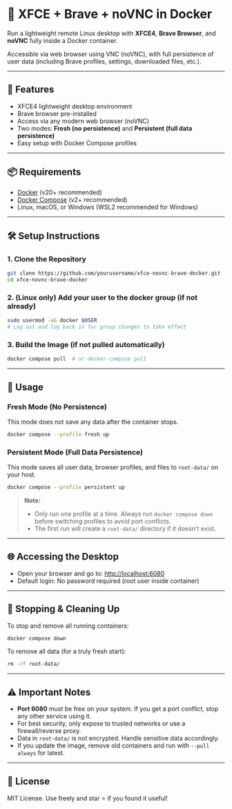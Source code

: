 # 🐳 XFCE + Brave + noVNC in Docker

Run a lightweight remote Linux desktop with **XFCE4**, **Brave Browser**, and **noVNC** fully inside a Docker container.

Accessible via web browser using VNC (noVNC), with full persistence of user data (including Brave profiles, settings, downloaded files, etc.).

---

## 🚀 Features
- XFCE4 lightweight desktop environment
- Brave browser pre-installed
- Access via any modern web browser (noVNC)
- Two modes: **Fresh (no persistence)** and **Persistent (full data persistence)**
- Easy setup with Docker Compose profiles

---

## 📦 Requirements
- [Docker](https://docs.docker.com/get-docker/) (v20+ recommended)
- [Docker Compose](https://docs.docker.com/compose/install/) (v2+ recommended)
- Linux, macOS, or Windows (WSL2 recommended for Windows)

---

## 🛠️ Setup Instructions

### 1. Clone the Repository
```sh
git clone https://github.com/yourusername/xfce-novnc-brave-docker.git
cd xfce-novnc-brave-docker
```

### 2. (Linux only) Add your user to the docker group (if not already)
```sh
sudo usermod -aG docker $USER
# Log out and log back in for group changes to take effect
```

### 3. Build the Image (if not pulled automatically)
```sh
docker compose pull  # or docker-compose pull
```

---

## 🏁 Usage

### Fresh Mode (No Persistence)
This mode does not save any data after the container stops.
```sh
docker compose --profile fresh up
```

### Persistent Mode (Full Data Persistence)
This mode saves all user data, browser profiles, and files to `root-data/` on your host.
```sh
docker compose --profile persistent up
```

> **Note:**
> - Only run one profile at a time. Always run `docker compose down` before switching profiles to avoid port conflicts.
> - The first run will create a `root-data/` directory if it doesn't exist.

---

## 🌐 Accessing the Desktop
- Open your browser and go to: [http://localhost:6080](http://localhost:6080)
- Default login: No password required (root user inside container)

---

## 🧹 Stopping & Cleaning Up
To stop and remove all running containers:
```sh
docker compose down
```
To remove all data (for a truly fresh start):
```sh
rm -rf root-data/
```

---

## ⚠️ Important Notes
- **Port 6080** must be free on your system. If you get a port conflict, stop any other service using it.
- For best security, only expose to trusted networks or use a firewall/reverse proxy.
- Data in `root-data/` is not encrypted. Handle sensitive data accordingly.
- If you update the image, remove old containers and run with `--pull always` for latest.

---

## 📝 License

MIT License. Use freely and star ⭐ if you found it useful!